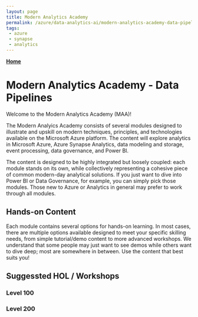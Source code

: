 ```yaml
---
layout: page
title: Modern Analytics Academy
permalink: /azure/data-analytics-ai/modern-analytics-academy-data-pipelines
tags: 
 - azure
 - synapse
 - analytics
---
```


**[Home](README.md)** 

# Modern Analytics Academy - Data Pipelines

Welcome to the Modern Analytics Academy (MAA)!

The Modern Analyics Academy consists of several modules designed to illustrate and upskill on modern techniques, principles, and technologies available on the Microsoft Azure platform. The content will explore analytics in Microsoft Azure, Azure Synapse Analytics, data modeling and storage, event processing, data governance, and Power BI. 

The content is designed to be highly integrated but loosely coupled: each module stands on its own, while collectively representing a cohesive piece of common modern-day analytical solutions. If you just want to dive into Power BI or Data Governance, for example, you can simply pick those modules. Those new to Azure or Analytics in general may prefer to work through all modules.

## Hands-on Content

Each module contains several options for hands-on learning. In most cases, there are multiple options available designed to meet your specific skilling needs, from simple tutorial/demo content to more advanced workshops. We understand that some people may just want to see demos while others want to dive deep; most are somewhere in between. Use the content that best suits you!

## Suggessted HOL / Workshops

### Level 100

### Level 200